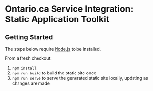 # Ontario.ca Service Integration: Static Application Toolkit

## Getting Started

The steps below require [Node.js](https://nodejs.org/en/) to be installed.

From a fresh checkout:
1. `npm install`
2. `npm run build` to build the static site once
3. `npm run serve` to serve the generated static site locally, updating as changes are made